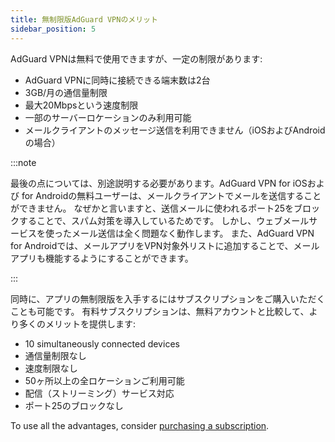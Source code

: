 ```yaml
---
title: 無制限版AdGuard VPNのメリット
sidebar_position: 5
---
```


AdGuard VPNは無料で使用できますが、一定の制限があります:

- AdGuard VPNに同時に接続できる端末数は2台
- 3GB/月の通信量制限
- 最大20Mbpsという速度制限
- 一部のサーバーロケーションのみ利用可能
- メールクライアントのメッセージ送信を利用できません（iOSおよびAndroidの場合）

:::note

最後の点については、別途説明する必要があります。AdGuard VPN for iOSおよび for Androidの無料ユーザーは、メールクライアントでメールを送信することができません。 なぜかと言いますと、送信メールに使われるポート25をブロックすることで、スパム対策を導入しているためです。 しかし、ウェブメールサービスを使ったメール送信は全く問題なく動作します。 また、AdGuard VPN for Androidでは、メールアプリをVPN対象外リストに追加することで、メールアプリも機能するようにすることができます。

:::

同時に、アプリの無制限版を入手するにはサブスクリプションをご購入いただくことも可能です。 有料サブスクリプションは、無料アカウントと比較して、より多くのメリットを提供します:

- 10 simultaneously connected devices
- 通信量制限なし
- 速度制限なし
- 50ヶ所以上の全ロケーションご利用可能
- 配信（ストリーミング）サービス対応
- ポート25のブロックなし

To use all the advantages, consider [purchasing a subscription](/general/subscription).
